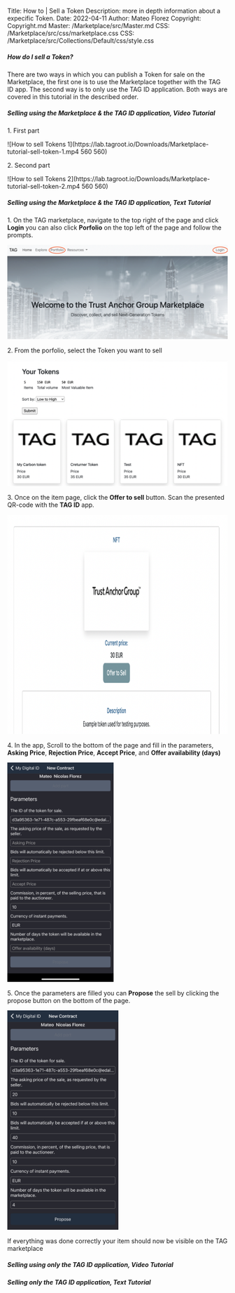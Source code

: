 Title: How to | Sell a Token
Description: more in depth information about a expecific Token.
Date: 2022-04-11
Author: Mateo Florez
Copyright: Copyright.md
Master: /Marketplace/src/Master.md
CSS: /Marketplace/src/css/marketplace.css
CSS: /Marketplace/src/Collections/Default/css/style.css


<div class="container info zone ">
	<h5 class="display-6 fw-semibold border-bottom text-start">How do I sell a Token?</h5>
	<p class="text-start mt-3">There are two ways in which you can publish a Token for sale on the Marketplace, the first one is to use the Marketplace together with the TAG ID app.
	The second way is to only use the TAG ID application. Both ways are covered in this tutorial in the described order.
	</p>
	<div class="token-basic-info token-description-container bg-opacity-10">
		<h5 class="text-start"> Selling using the Marketplace & the TAG ID application, <strong> Video Tutorial</strong></h5>
		<p class="text-start m-3">1. First part</p>
		![How to sell Tokens 1](https://lab.tagroot.io/Downloads/Marketplace-tutorial-sell-token-1.mp4 560 560)
		<p class="text-start m-3">2. Second part</p>
		![How to sell Tokens 2](https://lab.tagroot.io/Downloads/Marketplace-tutorial-sell-token-2.mp4 560 560)
		<h5 class="text-start mt-5"> Selling using the Marketplace & the TAG ID application, <strong> Text Tutorial</strong></h5>
		<div class="container">
			<p class="text-start">1. On the TAG marketplace, navigate to the top right of the page and click <strong>Login</strong> you can also click <strong>Porfolio</strong> on the top left of the page and follow the prompts.</p>
			<div class="text-center m-3">
				<img src="Images/Login.png" class="rounded img-fluid shadow" alt="Login">
			</div>
			<p class="text-start">2. From the porfolio, select the Token you want to sell</p>
			<div class="text-center m-3">
				<img src="Images/Portfolio.png" class="rounded img-fluid shadow" alt="Porfolio">
			</div>
			<p class="text-start">3. Once on the item page, click the <strong>Offer to sell</strong> button. Scan the presented QR-code with the <strong>TAG ID</strong> app.</p>
			<div class="text-center m-3">
				<img src="Images/OfferToSell.png" class="rounded img-fluid shadow" style="height: 500px;" alt="Offer to Sell Token">
			</div>
			<p class="text-start">4. In the app, Scroll to the bottom of the page and fill in the parameters, <strong>Asking Price</strong>, <strong>Rejection Price</strong>, <strong>Accept Price</strong>, and <strong>Offer availability (days)</strong> </p>
			<div class="text-center m-3">
				<img src="Images/SellToken.jpeg" class="rounded img-fluid shadow" style="height: 500px;" alt="Sell Token">
			</div>
			<p class="text-start">5. Once the parameters are filled you can <strong>Propose</strong> the sell by clicking the propose button on the bottom of the page.</p>
			<div class="text-center m-3">
				<img src="Images/ProposeSell.jpeg" class="rounded img-fluid shadow" style="height: 500px;" alt="Propose sell token">
			</div>
			<p class="text-start"> If everything was done correctly your item should now be visible on the TAG marketplace</p>
		</div>
    </div>
	<div class="token-basic-info token-description-container bg-opacity-10">
		<h5 class="text-start"> Selling using only the TAG ID application, <strong> Video Tutorial</strong></h5>
		<h5 class="text-start mt-5"> Selling only the TAG ID application, <strong> Text Tutorial</strong></h5>
		<div class="container">
		</div>
    </div>
</div>



